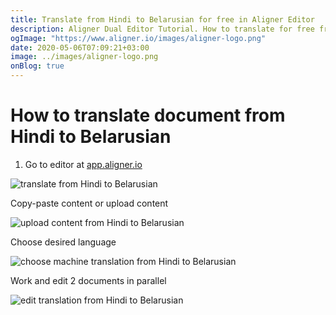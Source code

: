 ```yaml
---
title: Translate from Hindi to Belarusian for free in Aligner Editor
description: Aligner Dual Editor Tutorial. How to translate for free from Hindi to Belarusian. Aligner is multilingual document management platform. 
ogImage: "https://www.aligner.io/images/aligner-logo.png"
date: 2020-05-06T07:09:21+03:00
image: ../images/aligner-logo.png
onBlog: true
---
```


# How to translate document from Hindi to Belarusian

1. Go to editor at [app.aligner.io](https://app.aligner.io "Aligner App web page")

![translate from Hindi to Belarusian](../aligner-blank-editor.png "translate from Hindi to Belarusian")

Copy-paste content or upload content

![upload content from Hindi to Belarusian](../aligner-uploaded-document.png "upload content from Hindi to Belarusian")

Choose desired language

![choose machine translation from Hindi to Belarusian](../aligner-language-dropdown.png "choose machine translation from Hindi to Belarusian")

Work and edit 2 documents in parallel

![edit translation from Hindi to Belarusian](../aligner-double-sitded-editor.png "edit translation from Hindi to Belarusian")

